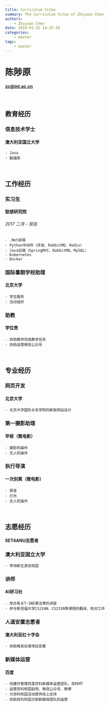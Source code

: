 ```yaml
---
title: Curriculum Vitae
summary: The Curriculum Vitae of Zhiyuan Chen
authors:
    - Zhiyuan Chen
date: 2019-01-31 14:25:39
categories: 
    - master
tags:
    - master
---
```

# 陈陟原
#### zc@int.ac.cn

&nbsp;
## 教育经历
### 信息技术学士
#### 澳大利亚国立大学
    - Java
    - 数据库

&nbsp;
## 工作经历

### 实习生
#### 联想研究院
###### 2017 二月 - 现在
    - .Net前端
    - Python中间件（并发、RabbitMQ、Redis）
    - Java后端（SpringMVC、RabbitMQ、MySQL）
    - Kubernetes
    - Docker

### 国际暑期学校助理
#### 北京大学
    - 学生服务
    - 活动组织

### 助教
#### 学位贵
    - 协助教师完成教学任务
    - 协助运营微信公众号

&nbsp;
## 专业经历

### 网页开发
#### 北京大学
    - 北京大学国际关系学院的新版网站设计

### 第一摄影助理
#### 早桉（微电影）
    - 摄影机操作
    - 无人机操作

### 执行导演
#### 一次别离（微电影）
    - 录音
    - 灯光
    - 无人机操作

&nbsp;
## 志愿经历

#### SET4ANU志愿者
### 澳大利亚国立大学
    - 带领新生游览校园

### 讲师
#### AI研习社
    - 举办有关T-SNE算法等的讲座
    - 参与斯坦福大学CS224N、CS231N等课程的翻译、校对工作

### 人道安置志愿者
#### 澳大利亚红十字会
    - 协助难民在堪培拉安置

### 新媒体运营
#### 百度
    - 创建并管理百度百科新媒体运营团队，百科MT
    - 运营百科校园贴吧、微信公众号、微博
    - 为百科校园活动提供线上支持
    - 协助百科校园分部新媒体团队的运营